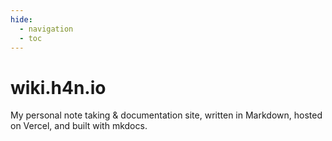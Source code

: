 ```yaml
---
hide:
  - navigation
  - toc
---
```


# wiki.h4n.io

My personal note taking & documentation site, written in Markdown, hosted on
Vercel, and built with mkdocs.
